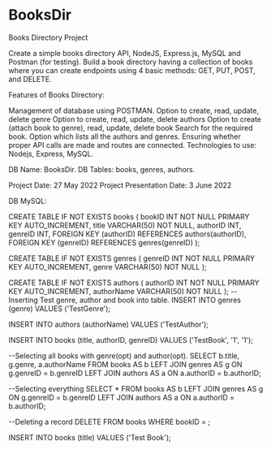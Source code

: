 # BooksDir

Books Directory Project

Create a simple books directory API, NodeJS, Express.js, MySQL and Postman (for testing).
Build a book directory having a collection of books where you can create endpoints using
4 basic methods: GET, PUT, POST, and DELETE.

Features of Books Directory:

Management of database using POSTMAN.
Option to create, read, update, delete genre
Option to create, read, update, delete authors
Option to create (attach book to genre), read, update, delete book
Search for the required book.
Option which lists all the authors and genres.
Ensuring whether proper API calls are made and routes are connected.
Technologies to use: Nodejs, Express, MySQL.

DB Name: BooksDir.
DB Tables: books, genres, authors.

Project Date: 27 May 2022
Project Presentation Date: 3 June 2022

DB MySQL:

CREATE TABLE IF NOT EXISTS books (
	bookID INT NOT NULL PRIMARY KEY AUTO_INCREMENT,
	title VARCHAR(50) NOT NULL,
    authorID INT,
    genreID INT,
	FOREIGN KEY (authorID) REFERENCES authors(authorID),
	FOREIGN KEY (genreID) REFERENCES genres(genreID)
	);

CREATE TABLE IF NOT EXISTS genres (
	genreID INT NOT NULL PRIMARY KEY AUTO_INCREMENT,
	genre VARCHAR(50) NOT NULL
	);

CREATE TABLE IF NOT EXISTS authors (
	authorID INT NOT NULL PRIMARY KEY AUTO_INCREMENT,
	authorName VARCHAR(50) NOT NULL
	);
--Inserting Test genre, author and book into table.
INSERT INTO genres (genre)
VALUES ('TestGenre');

INSERT INTO authors (authorName)
VALUES ('TestAuthor');

INSERT INTO books (title, authorID, genreID)
VALUES ('TestBook', '1', '1');


--Selecting all books with genre(opt) and author(opt).
SELECT b.title, g.genre, a.authorName FROM books AS b
LEFT JOIN genres AS g ON g.genreID = b.genreID
LEFT JOIN authors AS a ON a.authorID = b.authorID;

--Selecting everything
SELECT * FROM books AS b
LEFT JOIN genres AS g ON g.genreID = b.genreID
LEFT JOIN authors AS a ON a.authorID = b.authorID;

--Deleting a record
DELETE FROM books WHERE bookID = ;

INSERT INTO books (title)
VALUES ('Test Book');